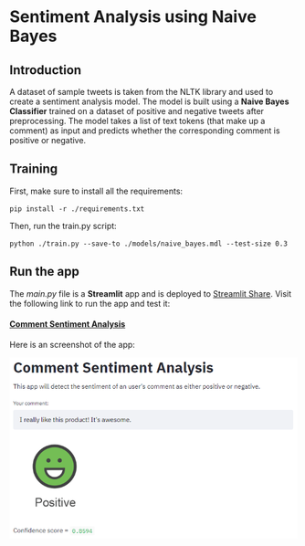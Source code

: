 # Sentiment Analysis using Naive Bayes

## Introduction
A dataset of sample tweets is taken from the NLTK library and used to create a sentiment analysis model. The model is built using a **Naive Bayes Classifier** trained on a dataset of positive and negative tweets after preprocessing. The model takes a list of text tokens (that make up a comment) as input and predicts whether the corresponding comment is positive or negative.


## Training
First, make sure to install all the requirements:
```
pip install -r ./requirements.txt
```

Then, run the train.py script:
```
python ./train.py --save-to ./models/naive_bayes.mdl --test-size 0.3
```


## Run the app
The *main.py* file is a **Streamlit** app and is deployed to [Streamlit Share](https://share.streamlit.io/). Visit the following link to run the app and test it:

#### [Comment Sentiment Analysis](https://share.streamlit.io/msamsami/sentiment-analysis/main/main.py) ####

Here is an screenshot of the app:

<p align="center">
  <img src="./images/app-main.png" width="620" title="hover text">
</p>